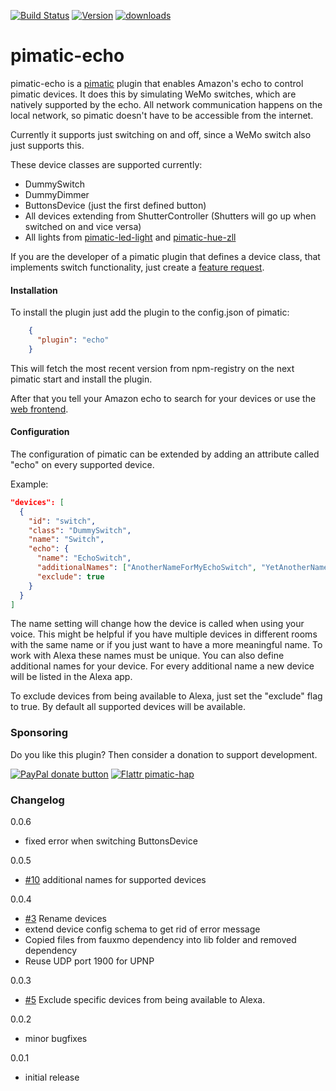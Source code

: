 [![Build Status](http://img.shields.io/travis/michbeck100/pimatic-echo/master.svg)](https://travis-ci.org/michbeck100/pimatic-echo)
[![Version](https://img.shields.io/npm/v/pimatic-echo.svg)](https://img.shields.io/npm/v/pimatic-echo.svg)
[![downloads][downloads-image]][downloads-url]

[downloads-image]: https://img.shields.io/npm/dm/pimatic-echo.svg?style=flat
[downloads-url]: https://npmjs.org/package/pimatic-echo


# pimatic-echo
pimatic-echo is a [pimatic](https://github.com/pimatic/pimatic) plugin that enables Amazon's echo to control pimatic devices. It does this by simulating WeMo switches, which are natively supported by the echo. All network communication happens on the local network, so pimatic doesn't have to be accessible from the internet.

Currently it supports just switching on and off, since a WeMo switch also just supports this.

These device classes are supported currently:
* DummySwitch
* DummyDimmer
* ButtonsDevice (just the first defined button)
* All devices extending from ShutterController (Shutters will go up when switched on and vice versa)
* All lights from [pimatic-led-light](https://github.com/philip1986/pimatic-led-light) and [pimatic-hue-zll](https://github.com/markbergsma/pimatic-hue-zll)

If you are the developer of a pimatic plugin that defines a device class, that implements switch functionality, just create a [feature request](https://github.com/michbeck100/pimatic-echo/issues/new).

#### Installation

To install the plugin just add the plugin to the config.json of pimatic:

```json
    {
      "plugin": "echo"   
    }
```

This will fetch the most recent version from npm-registry on the next pimatic start and install the plugin.

After that you tell your Amazon echo to search for your devices or use the [web frontend](http://alexa.amazon.de/spa/index.html#smart-home).

#### Configuration
The configuration of pimatic can be extended by adding an attribute called "echo" on every supported device.

Example:

```json
"devices": [
  {
    "id": "switch",
    "class": "DummySwitch",
    "name": "Switch",
    "echo": {
      "name": "EchoSwitch",
      "additionalNames": ["AnotherNameForMyEchoSwitch", "YetAnotherName"],
      "exclude": true
    }
  }
]

```
The name setting will change how the device is called when using your voice. This might be helpful if you have multiple devices in different rooms with the same name or if you just want to have a more meaningful name. To work with Alexa these names must be unique. You can also define additional names for your device. For every additional name a new device will be listed in the Alexa app.

To exclude devices from being available to Alexa, just set the "exclude" flag to true. By default all supported devices will be available.

### Sponsoring

Do you like this plugin? Then consider a donation to support development.

<span class="badge-paypal"><a href="https://www.paypal.com/cgi-bin/webscr?cmd=_s-xclick&hosted_button_id=2T48JXA589B4Y" title="Donate to this project using Paypal"><img src="https://img.shields.io/badge/paypal-donate-yellow.svg" alt="PayPal donate button" /></a></span>
[![Flattr pimatic-hap](http://api.flattr.com/button/flattr-badge-large.png)](https://flattr.com/submit/auto?user_id=michbeck100&url=https://github.com/michbeck100/pimatic-echo&title=pimatic-echo&language=&tags=github&category=software)

### Changelog

0.0.6
* fixed error when switching ButtonsDevice

0.0.5
* [#10](https://github.com/michbeck100/pimatic-echo/issues/10) additional names for supported devices

0.0.4
* [#3](https://github.com/michbeck100/pimatic-echo/issues/3) Rename devices
* extend device config schema to get rid of error message
* Copied files from fauxmo dependency into lib folder and removed dependency
* Reuse UDP port 1900 for UPNP


0.0.3
* [#5](https://github.com/michbeck100/pimatic-echo/issues/5) Exclude specific devices from being available to Alexa.

0.0.2
* minor bugfixes

0.0.1
* initial release
